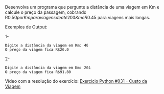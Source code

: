 Desenvolva um programa que pergunte a distância de uma viagem em Km e calcule o preço da passagem, cobrando R$0.50 por Km para viagens de até 200Km e R$0.45 para viagens mais longas.

Exemplos de Output:

1-
~~~
Digite a distância da viagem em Km: 40
O preço da viagem fica R$20.0
~~~
2-
~~~
Digite a distância da viagem em Km: 204
O preço da viagem fica R$91.80
~~~

<p>Vídeo com a resolução do exercício: <a href="https://www.youtube.com/watch?v=PGqHyzWoagc&list=PLvE-ZAFRgX8hnECDn1v9HNTI71veL3oW0&index=43" target="_blank">Exercício Python #031 - Custo da Viagem</a></p>